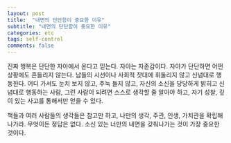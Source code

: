 ```yaml
---
layout: post
title:  "내면의 단단함이 중요한 이유"
subtitle: "내면의 단단함이 중요한 이유"
categories: etc
tags: self-control
comments: false
---
```

진짜 행복은 단단한 자아에서 온다고 믿는다. 자아는 자존감이다. 자아가 단단하면 어떤 상황에도 흔들리지 않는다. 남들의 시선이나 사회적 잣대에 휘둘리지 않고 신념대로 행동한다. 어디 가서도 눈치 보지 않고, 주눅 들지 않고, 자신의 소신을 당당하게 밝히고 신념대로 행동하는 사람, 그런 사람이 되려면 스스로 생각할 줄 알아야 하고, 자기 성찰, 깊이 있는 사고를 통해서만 얻을 수 있다. 

책들과 여러 사람들의 생각들은 참고만 하고, 나만의 생각, 주관, 인생, 가치관을 확립해나가라. 무엇이든 정답은 없다. 소신 있는 너만의 내면을 갖춰나가는 것이 가장 중요한 것이다.